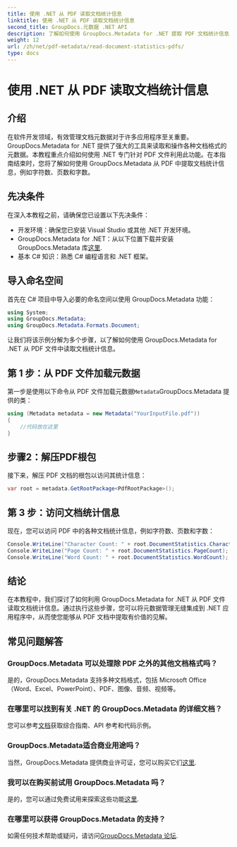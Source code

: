 ```yaml
---
title: 使用 .NET 从 PDF 读取文档统计信息
linktitle: 使用 .NET 从 PDF 读取文档统计信息
second_title: GroupDocs.元数据 .NET API
description: 了解如何使用 GroupDocs.Metadata for .NET 提取 PDF 文档统计信息。轻松增强您的文档管理能力。
weight: 12
url: /zh/net/pdf-metadata/read-document-statistics-pdfs/
type: docs
---
```

# 使用 .NET 从 PDF 读取文档统计信息

## 介绍
在软件开发领域，有效管理文档元数据对于许多应用程序至关重要。GroupDocs.Metadata for .NET 提供了强大的工具来读取和操作各种文档格式的元数据。本教程重点介绍如何使用 .NET 专门针对 PDF 文件利用此功能。在本指南结束时，您将了解如何使用 GroupDocs.Metadata 从 PDF 中提取文档统计信息，例如字符数、页数和字数。
## 先决条件
在深入本教程之前，请确保您已设置以下先决条件：
- 开发环境：确保您已安装 Visual Studio 或其他 .NET 开发环境。
-  GroupDocs.Metadata for .NET：从以下位置下载并安装 GroupDocs.Metadata 库[这里](https://releases.groupdocs.com/metadata/net/).
- 基本 C# 知识：熟悉 C# 编程语言和 .NET 框架。

## 导入命名空间
首先在 C# 项目中导入必要的命名空间以使用 GroupDocs.Metadata 功能：
```csharp
using System;
using GroupDocs.Metadata;
using GroupDocs.Metadata.Formats.Document;
```

让我们将该示例分解为多个步骤，以了解如何使用 GroupDocs.Metadata for .NET 从 PDF 文件中读取文档统计信息。
## 第 1 步：从 PDF 文件加载元数据
第一步是使用以下命令从 PDF 文件加载元数据`Metadata`GroupDocs.Metadata 提供的类：
```csharp
using (Metadata metadata = new Metadata("YourInputFile.pdf"))
{
    //代码放在这里
}
```
## 步骤2：解压PDF根包
接下来，解压 PDF 文档的根包以访问其统计信息：
```csharp
var root = metadata.GetRootPackage<PdfRootPackage>();
```
## 第 3 步：访问文档统计信息
现在，您可以访问 PDF 中的各种文档统计信息，例如字符数、页数和字数：
```csharp
Console.WriteLine("Character Count: " + root.DocumentStatistics.CharacterCount);
Console.WriteLine("Page Count: " + root.DocumentStatistics.PageCount);
Console.WriteLine("Word Count: " + root.DocumentStatistics.WordCount);
```

## 结论
在本教程中，我们探讨了如何利用 GroupDocs.Metadata for .NET 从 PDF 文件读取文档统计信息。通过执行这些步骤，您可以将元数据管理无缝集成到 .NET 应用程序中，从而使您能够从 PDF 文档中提取有价值的见解。

## 常见问题解答
### GroupDocs.Metadata 可以处理除 PDF 之外的其他文档格式吗？
是的，GroupDocs.Metadata 支持多种文档格式，包括 Microsoft Office（Word、Excel、PowerPoint）、PDF、图像、音频、视频等。
### 在哪里可以找到有关 .NET 的 GroupDocs.Metadata 的详细文档？
您可以参考[文档](https://tutorials.groupdocs.com/metadata/net/)获取综合指南、API 参考和代码示例。
### GroupDocs.Metadata适合商业用途吗？
当然，GroupDocs.Metadata 提供商业许可证，您可以购买它们[这里](https://purchase.groupdocs.com/buy).
### 我可以在购买前试用 GroupDocs.Metadata 吗？
是的，您可以通过免费试用来探索这些功能[这里](https://releases.groupdocs.com/).
### 在哪里可以获得 GroupDocs.Metadata 的支持？
如需任何技术帮助或疑问，请访问[GroupDocs.Metadata 论坛](https://forum.groupdocs.com/c/metadata/14).